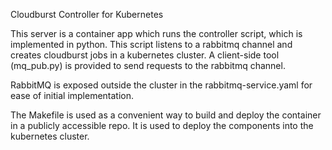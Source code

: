 Cloudburst Controller for Kubernetes

This server is a container app which runs the controller script, which is implemented in python. This script listens to a rabbitmq channel and creates cloudburst jobs in a kubernetes cluster. A client-side tool (mq_pub.py) is provided to send requests to the rabbitmq channel.

RabbitMQ is exposed outside the cluster in the rabbitmq-service.yaml for ease of initial implementation.

The Makefile is used as a convenient way to build and deploy the container in a publicly accessible repo. It is used to deploy the components into the kubernetes cluster.